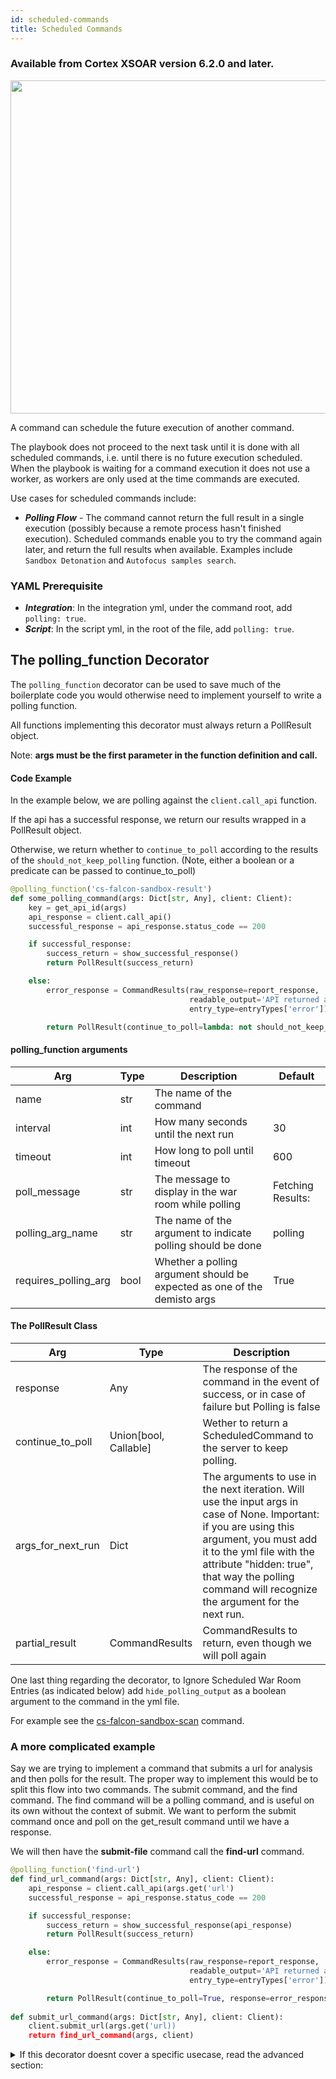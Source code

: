 ```yaml
---
id: scheduled-commands
title: Scheduled Commands
---
```


### Available from Cortex XSOAR version 6.2.0 and later.

<img width="533" src="/doc_imgs/integrations/polling-command.png"></img>

A command can schedule the future execution of another command.

The playbook does not proceed to the next task until it is done with all scheduled commands, i.e. until there is no future execution scheduled.
When the playbook is waiting for a command execution it does not use a worker, as workers are only used at the time commands are executed.

Use cases for scheduled commands include:
* ***Polling Flow*** - The command cannot return the full result in a single execution (possibly because a remote process hasn't finished execution). Scheduled commands enable you to try the command again later, and return the full results when available. Examples include `Sandbox Detonation` and `Autofocus samples search`.

### YAML Prerequisite
* ***Integration***: In the integration yml, under the command root, add `polling: true`.
* ***Script***: In the script yml, in the root of the file, add `polling: true`.

## The polling_function Decorator
The `polling_function` decorator can be used to save much of the boilerplate code you would otherwise need to implement yourself to write a polling function.

All functions implementing this decorator must always return a PollResult object.

Note: **args must be the first parameter in the function definition and call.**
#### Code Example
In the example below, we are polling against the `client.call_api` function. 

If the api has a successful response, we return our results wrapped in a PollResult object. 

Otherwise, we return whether to `continue_to_poll` according to the results of the `should_not_keep_polling` function. (Note, either a boolean or a predicate can be passed to continue_to_poll)
```python
@polling_function('cs-falcon-sandbox-result')
def some_polling_command(args: Dict[str, Any], client: Client):
    key = get_api_id(args)
    api_response = client.call_api()
    successful_response = api_response.status_code == 200

    if successful_response:
        success_return = show_successful_response()
        return PollResult(success_return)

    else:
        error_response = CommandResults(raw_response=report_response,
                                        readable_output='API returned an error',
                                        entry_type=entryTypes['error'])

        return PollResult(continue_to_poll=lambda: not should_not_keep_polling(client, key), response=error_response)
```

#### polling_function arguments

| Arg                  | Type | Description                                                              | Default           |
|----------------------|------|--------------------------------------------------------------------------|-------------------|
| name                 | str  | The name of the command                                                  |                   |
| interval             | int  | How many seconds until the next run                                      | 30                |
| timeout              | int  | How long to poll until timeout                                           | 600               |
| poll_message         | str  | The message to display in the war room while polling                     | Fetching Results: |
| polling_arg_name     | str  | The name of the argument to indicate polling should be done              | polling           |
| requires_polling_arg | bool | Whether a polling argument should be expected as one of the demisto args | True              |


#### The PollResult Class
 
| Arg               | Type                  | Description                                                                                     |
|-------------------|-----------------------|-------------------------------------------------------------------------------------------------|
| response          | Any                   | The response of the command in the event of success, or in case of failure but Polling is false |
| continue_to_poll  | Union[bool, Callable] | Wether to return a ScheduledCommand to the server to keep polling.                              |
| args_for_next_run | Dict                  | The arguments to use in the next iteration. Will use the input args in case of None. Important: if you are using this argument, you must add it to the yml file with the attribute "hidden: true", that way the polling command will recognize the argument for the next run.        |
| partial_result    | CommandResults        | CommandResults to return, even though we will poll again                                        |

One last thing regarding the decorator, to Ignore Scheduled War Room Entries (as indicated below) add `hide_polling_output` as a boolean argument to the command in the yml file. 

For example see the [cs-falcon-sandbox-scan](https://github.com/demisto/content/blob/849fee1dfe10907158e5c307dd367284accee2a0/Packs/CrowdStrikeFalconSandbox/Integrations/CrowdStrikeFalconSandboxV2/CrowdStrikeFalconSandboxV2.yml#L65) command.

### A more complicated example

Say we are trying to implement a command that submits a url for analysis and then polls for the result.  The proper way to implement this would be to split this flow into two commands. The submit command, and the find command. The find command will be a polling command, and is useful on its own without the context of submit. We want to perform the submit command once and poll on the get_result command until we have a response.

We will then have the **submit-file** command call the **find-url** command.

```python
@polling_function('find-url')
def find_url_command(args: Dict[str, Any], client: Client):
    api_response = client.call_api(args.get('url')
    successful_response = api_response.status_code == 200

    if successful_response:
        success_return = show_successful_response(api_response)
        return PollResult(success_return)

    else:
        error_response = CommandResults(raw_response=report_response,
                                        readable_output='API returned an error',
                                        entry_type=entryTypes['error'])

        return PollResult(continue_to_poll=True, response=error_response)
        
def submit_url_command(args: Dict[str, Any], client: Client):
    client.submit_url(args.get('url))
    return find_url_command(args, client)
```


<details>
    <summary>If this decorator doesnt cover a specific usecase, read the advanced section: </summary>

### ScheduledCommand Class
`ScheduledCommand` is an optional class that enables scheduling commands via the command results.

| Arg               | Type   | Description                                                                                                                                                                                |
|-------------------|--------|--------------------------------------------------------------------------------------------------------------------------------------------------------------------------------------------|
| command                        | str    | The command that runs after `next_run_in_seconds` has passed.
| next_run_in_seconds            | int    | How long to wait before executing the command.
| args (optional)                | dict   | Arguments to use when executing the command.
| timeout_in_seconds (optional)  | int    | Number of seconds until the polling sequence timeouts.

When provided to [CommandResults](./code-conventions#commandresults) it transforms the result into a ***schedule result***.
After the `next_run_in_seconds` delay, the command will be executed.
The scheduled command can return another ***schedule result***, that schedules another scheduled command and so on.

The interval between each run is determined by `next_run_in_seconds`, however it will never be less than 10 seconds.

The schedule sequence completes when any one of three terminating actions occur:

1. ***Done*** - The integration finishes a schedule sequence by **not returning** a schedule result. Otherwise, the sequence continues as long as a schedule result is returned. 
2. ***Error*** - The schedule sequence finishes with an error when a command in the sequence returns an error result.
3. ***Timeout (automatically handled)*** - The schedule sequence finishes execution with a timeout error when the timeout is reached. Cortex XSOAR will return the timeout error entry automatically.

#### How to Ignore Scheduled War Room Entries
You can prevent printing the `Scheduled Entries` to the War Room when there is no output. However, this is possible only for entries that are subsequent to the first entry, since the first entry is expected to provide context about the expected final result. In other words, the first entry is always expected to have a result, but the entries that come after it may be empty until a non-scheduled result is returned.

It makes sense to prevent printing to the War Room until the final result is available, since the `schedule` icon provides the scheduling context via its tooltip
.
To prevent War Room entries while using a `ScheduledCommand`, return a `CommandResults` with just a `scheduled_command`. For example:
```python
return_results(CommandResults(scheduled_command=scheduled_command))
```

#### Code Example
In the example below, if the `status` is not `complete` then a result with `scheduled_command` is returned. After `interval_in_seconds` seconds (60 by default), the result schedules a poll for the search status and result. This is done in the next run as well, and repeats until the status is complete.

```python
def run_polling_command(args: dict, cmd: str, search_function: Callable, results_function: Callable):
    interval_in_secs = int(args.get('interval_in_seconds', 60))
    if 'af_cookie' not in args:
        # create new search
        command_results = search_function(args)
        outputs = command_results.outputs
        af_cookie = outputs.get('AFCookie')
        if outputs.get('Status') != 'complete':
            polling_args = {
                'af_cookie': af_cookie,
                'interval_in_seconds': interval_in_secs,
                'polling': True,
                **args
            }
            scheduled_command = ScheduledCommand(
                command=cmd,
                next_run_in_seconds=interval_in_secs,
                args=polling_args,
                timeout_in_seconds=600)
            command_results.scheduled_command = scheduled_command
            return command_results
        else:
            # continue to look for search results
            args['af_cookie'] = af_cookie
    # get search status
    command_results, status = results_function(args)
    if status != 'complete':
        # schedule next poll
        polling_args = {
            'af_cookie': args.get('af_cookie'),
            'interval_in_seconds': interval_in_secs,
            'polling': True,
            **args
        }
        scheduled_command = ScheduledCommand(
            command=cmd,
            next_run_in_seconds=interval_in_secs,
            args=polling_args,
            timeout_in_seconds=600)

        # result with scheduled_command only - no update to the war room
        command_results = CommandResults(scheduled_command=scheduled_command)
    return command_results
```

### How to use with demisto.executeCommand
When using `demisto.executeCommand()` a command or a script that returns schedule result **will not schedule** a command execution. However, its result will contain the schedule metadata.

It's recommended to create a new result with `ScheduledCommand` class to schedule a future script execution.

**Advanced users** can extract the schedule metadata, and use it when scheduling the future script execution.
The schedule metadata fields are: `PollingCommand`, `NextRun`, `Timeout` `PollingArgs` (for reference see: [demisto.results](./code-conventions#deprecated---demistoresults)).

#### Code Example
Given the command `autofocus-search-samples`, that may return a ***schedule result*** (if it has `Metadata.polling` in its fields, and `af_cookie` in its `Contents`), or a non-scheduled result, the wrapping script `AutoFocusSearchScript` can handle it like so:
```python
args = demisto.args()
samples_result = demisto.executeCommand('autofocus-search-samples', **args)
script_results = []
if samples_result and not isError(samples_result[0]):
    if demisto.get(samples_result[0], 'Metadata.polling'):  # result has polling metadata
        # extract the af_cookie from the results
        af_cookie = demisto.get(samples_result[0], 'Contents.AFCookie')
        if not af_cookie:
            raise ValueError('af_cookie is missing from schedule result.')
        schedule_args = {
            'af_cookie': af_cookie,
            'polling': True
        }
        schedule_command = 'AutoFocusSearchScript'
        # take the timeout and next_run from the polling fields
        schedule_timeout = demisto.get(samples_result[0], 'Timeout')
        schedule_next_run = demisto.get(samples_result[0], 'NextRun')
        scheduled_command = ScheduledCommand(
            command=schedule_command,
            next_run_in_seconds=int(schedule_next_run),
            args=schedule_args,
            timeout_in_seconds=int(schedule_timeout)
        )
        readable_output = "Autofocus search created successfully."
        script_results.append(CommandResults(
            readable_output=readable_output,
            scheduled_command=scheduled_command
        ))
    else:
        readable_output = "Autofocus search is done, see result below."
        script_results.append(CommandResults(readable_output=readable_output))
        script_results.extend(samples_result)
return_results(script_results)
```
</details>
